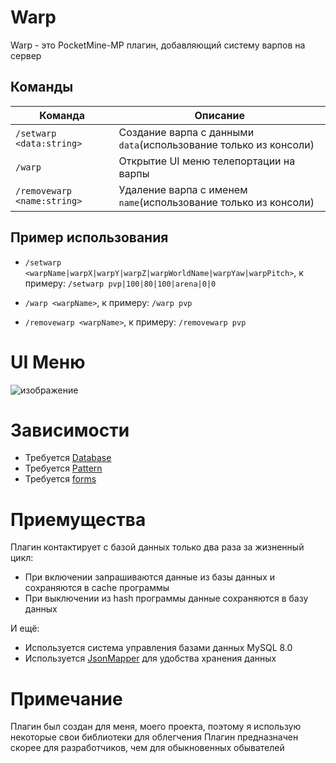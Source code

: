 # Warp 
Warp - это PocketMine-MP плагин, добавляющий систему варпов на сервер

## Команды  
|  Команда  |  Описание  |
| ------------- | ------------- |
|  `/setwarp <data:string>`  |  Создание варпа с данными `data`(использование только из консоли)  |
|  `/warp`  |  Открытие UI меню телепортации на варпы  |
|  `/removewarp <name:string>`  |  Удаление варпа с именем `name`(использование только из консоли)  |

## Пример использования
- `/setwarp <warpName|warpX|warpY|warpZ|warpWorldName|warpYaw|warpPitch>`,
к примеру: `/setwarp pvp|100|80|100|arena|0|0`

- `/warp <warpName>`,
к примеру: `/warp pvp`
  
- `/removewarp <warpName>`,
к примеру: `/removewarp pvp`

# UI Меню 
![изображение](https://user-images.githubusercontent.com/103766080/219941089-980a467e-9768-463c-8255-687c187d44f1.png)

# Зависимости
- Требуется [Database](github.com/DenOrekhov567/Database)
- Требуется [Pattern](github.com/DenOrekhov567/Pattern)
- Требуется [forms](github.com/Frago9876543210/forms)

# Приемущества
Плагин контактирует с базой данных только два раза за жизненный цикл:
- При включении запрашиваются данные из базы данных и сохраняются в cache программы
- При выключении из hash программы данные сохраняются в базу данных

И ещё:
- Используется система управления базами данных MySQL 8.0 
- Используется [JsonMapper](github.com/cweiske/jsonmapper) для удобства хранения данных
# Примечание
Плагин был создан для меня, моего проекта, поэтому я использую некоторые свои библиотеки для облегчения
Плагин предназначен скорее для разработчиков, чем для обыкновенных обывателей
